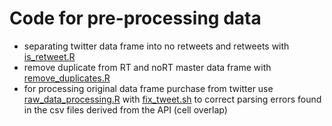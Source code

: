 # Code for pre-processing data

  - separating twitter data frame into no retweets and retweets with [is_retweet.R](https://github.com/jeremyknox-ucsb/soc-twitter/blob/master/pre_processing/is_retweet.R) 
  - remove duplicate from RT and noRT master data frame with [remove_duplicates.R](remove_duplicates.R)
  - for processing original data frame purchase from twitter use [raw_data_processing.R](raw_data_processing.R) with [fix_tweet.sh](fix_tweet.sh) to correct parsing errors found in the csv files derived from the API (cell overlap)